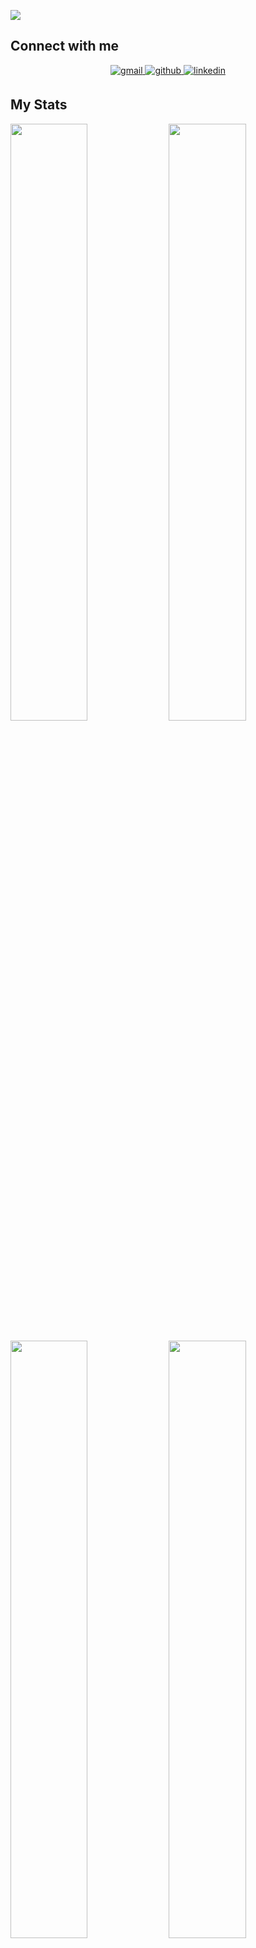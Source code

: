 ![](https://komarev.com/ghpvc/?username=AliTarekMohamed)

<!--
- 🌱 I’m currently learning **`Nest.js`**
- ❓ Ask me about anything related to **`Back-End Development`**
-->

## Connect with me

<div align="center">
  
<a href="mailto:alitarekofficial@gmail.com" target="_blank">
<img src=https://img.shields.io/badge/gmail-%23F45.svg?&style=for-the-badge&logo=gmail&logoColor=white alt=gmail style="margin-bottom: 5px;" />
</a>

<a href="https://github.com/AliTarekMohamed" target="_blank">
<img src=https://img.shields.io/badge/github-%2324292e.svg?&style=for-the-badge&logo=github&logoColor=white alt=github style="margin-bottom: 5px;" />
</a>

<a href="https://linkedin.com/in/0xalitarek" target="_blank">
<img src=https://img.shields.io/badge/linkedin-%231E77B5.svg?&style=for-the-badge&logo=linkedin&logoColor=white alt=linkedin style="margin-bottom: 5px;" />
</a>

</div>

## My Stats

<div>
  <img width="49.5%" src="https://github-readme-stats.vercel.app/api?username=AliTarekMohamed&show_icons=true&theme=radical&hide_border=true&include_all_commits=true&count_private=true" />
    <img width="49.5%" src="https://github-readme-streak-stats.herokuapp.com/?user=AliTarekMohamed&theme=radical&hide_border=true" />
</div>

<br>

<div>
<img width="49.5%" align="top" src="https://github-profile-trophy.vercel.app/?username=AliTarekMohamed&theme=radical&row=2&column=3&no-frame=true&no-bg=false&margin-w=5&margin-h=5" />
<img width="49.5%" align="top" src="https://github-readme-stats.vercel.app/api/top-langs/?username=AliTarekMohamed&layout=compact&theme=radical&hide_border=true&langs_count=12&hide=jupyter%20notebook" />  
 </div>

## Random Dev Quote

<div align="center">
  
![Random Quote](https://quotes-github-readme.vercel.app/api?type=horizontal&theme=radical) 
  
</div>
